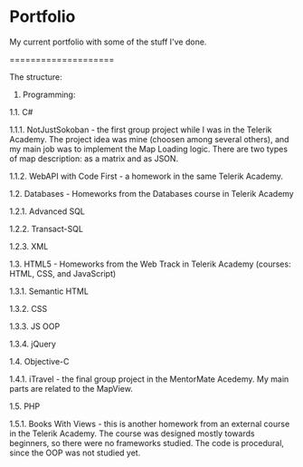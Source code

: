 Portfolio
=========

My current portfolio with some of the stuff I've done.

====================

The structure:

1. Programming:

1.1. C#

1.1.1. NotJustSokoban - the first group project while I was in the Telerik Academy. The project idea was mine (choosen among several others), and my main job was to implement the Map Loading logic. There are two types of map description: as a matrix and as JSON.

1.1.2. WebAPI with Code First - a homework in the same Telerik Academy.



1.2. Databases - Homeworks from the Databases course in Telerik Academy

1.2.1. Advanced SQL

1.2.2. Transact-SQL

1.2.3. XML



1.3. HTML5 - Homeworks from the Web Track in Telerik Academy (courses: HTML, CSS, and JavaScript)

1.3.1. Semantic HTML

1.3.2. CSS

1.3.3. JS OOP

1.3.4. jQuery

1.4. Objective-C

1.4.1. iTravel - the final group project in the MentorMate Acedemy. My main parts are related to the MapView.

1.5. PHP

1.5.1. Books With Views - this is another homework from an external course in the Telerik Academy. The course was designed mostly towards beginners, so there were no frameworks studied. The code is procedural, since the OOP was not studied yet.
